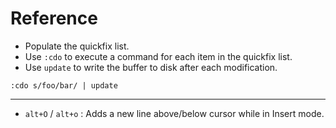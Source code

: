 # Reference

- Populate the quickfix list.
- Use `:cdo` to execute a command for each item in the quickfix list.
- Use `update` to write the  buffer to disk after each modification.

```vimscript
:cdo s/foo/bar/ | update
```

---

- `alt+O` / `alt+o` : Adds a new line above/below cursor while in Insert mode.
